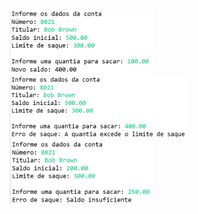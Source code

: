 <img src="https://github.com/hiranfb/exceptions3/blob/main/readme1.png" width="230" /> <img src="https://github.com/hiranfb/exceptions3/blob/main/readme2.png" width="288" /> <img src="https://github.com/hiranfb/exceptions3/blob/main/readme3.png" width="230" />
